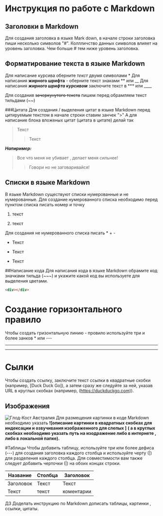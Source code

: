 # Инструкция по работе с Markdown

## Заголовки в Markdown
Для создания заголовка в языке Mark down, в начале строки заголовка пиши несколько символов "#".
Коллличство данных символов влияет на уровень заголовка.
Чем больше # тем ниже уровень заголовка.

## Форматирование текста в языке Markdown
Для написание курсива  оберните *текст* двумя символами *
Для написания **жирного шрифта**  - оберните текст знаками  ** или __ 
Для написания ***жирного шрифта курсивом***  заключите текст в ***  или ____

Для создания ~~зачеркунутого текста~~ пишем перед  обрамляем текст тильдами (~~) 

###Цитата
Для создания / выделения цитат в языке Markdown 
перед цитируемым текстом в начале строки ставим занчек ">"
А для написание блока вложеных цитат (цитата в цитате)
делай так 
> Текст
>
>> Текст

***Напиример:***

> Все что меня не убивает , делает меня сильнее!
>
>> Говори но не заговаривайся! 


## Списки в языке Markdown 
В языке Markdown существуют списки нумерованные  и не нумерованные.
Для создание нумерованного списка необходимо перед пунктом списка писать номер и точку

1. текст

2. текст

Для создания не нумерованного списка писать * + - 

+ Текст

- Текст

* Текст 

##Написание кода
Для написания кода в языке Markdown обрамите код  значками тильда (~~~) и укажите какой код вы используете для выделения цветами.
~~~ Html
<div></div>
~~~
# Создание горизонтального правило
Чтобы создать гризонтальную линию  - провило используйте три и более занков * или --- 
****
____

# Сылки 
Чтобы создать ссылку, заключите текст ссылки в квадратные скобки (например, [Duck Duck Go]), а затем сразу же следуйте за ней, указав URL в круглых скобках (например, (https://duckduckgo.com)).

## Изображения
![Глод-Кост Австралия](https://i.pinimg.com/originals/c7/8a/1f/c78a1ff26086681a2712a0477504b785.jpg)
Для размещения картинки в коде Markdown необходимо указать  **![описание картинки в квадратных скобках для индексации и озвучивания изображенного для слепых ]**
**( а в круглых скобках необходимо указать путь на изодражение либо в интернете , либо в локальной папке).**

#Таблицы
Чтобы добавить таблицу, используйте три или более дефиса (---) для создания заголовка каждого столбца и используйте черту (|) для разделения каждого столбца. Для совместимости вам также следует добавить черточки (|) на обоих концах строки.

| Название      | Столбца | Заголовок |
| ----------- | ----------- |----------|
| Заголовок      | Текст       | Текст |
| Текст   | текст       | коментарии |



ДЗ Доделать инструкцию по Markdown
дописать таблицы, картинки , ссылки, цитаты.